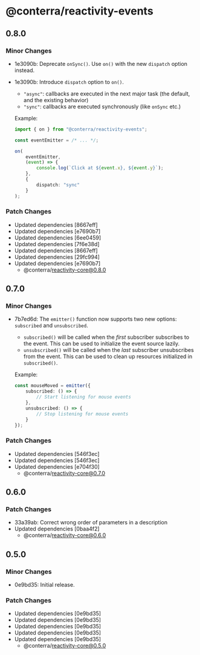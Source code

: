 # @conterra/reactivity-events

## 0.8.0

### Minor Changes

- 1e3090b: Deprecate `onSync()`.
  Use `on()` with the new `dispatch` option instead.
- 1e3090b: Introduce `dispatch` option to `on()`.
    - `"async"`: callbacks are executed in the next major task (the default, and the existing behavior)
    - `"sync"`: callbacks are executed synchronously (like `onSync` etc.)

    Example:

    ```ts
    import { on } from "@conterra/reactivity-events";

    const eventEmitter = /* ... */;

    on(
        eventEmitter,
        (event) => {
            console.log(`Click at ${event.x}, ${event.y}`);
        },
        {
            dispatch: "sync"
        }
    );
    ```

### Patch Changes

- Updated dependencies [8667eff]
- Updated dependencies [e7690b7]
- Updated dependencies [6ee0459]
- Updated dependencies [7f6e38d]
- Updated dependencies [8667eff]
- Updated dependencies [29fc994]
- Updated dependencies [e7690b7]
    - @conterra/reactivity-core@0.8.0

## 0.7.0

### Minor Changes

- 7b7ed6d: The `emitter()` function now supports two new options: `subscribed` and `unsubscribed`.
    - `subscribed()` will be called when the _first_ subscriber subscribes to the event.
      This can be used to initialize the event source lazily.
    - `unsubscribed()` will be called when the _last_ subscriber unsubscribes from the event.
      This can be used to clean up resources initialized in `subscribed()`.

    Example:

    ```ts
    const mouseMoved = emitter({
        subscribed: () => {
            // Start listening for mouse events
        },
        unsubscribed: () => {
            // Stop listening for mouse events
        }
    });
    ```

### Patch Changes

- Updated dependencies [546f3ec]
- Updated dependencies [546f3ec]
- Updated dependencies [e704f30]
    - @conterra/reactivity-core@0.7.0

## 0.6.0

### Patch Changes

- 33a39ab: Correct wrong order of parameters in a description
- Updated dependencies [0baa4f2]
    - @conterra/reactivity-core@0.6.0

## 0.5.0

### Minor Changes

- 0e9bd35: Initial release.

### Patch Changes

- Updated dependencies [0e9bd35]
- Updated dependencies [0e9bd35]
- Updated dependencies [0e9bd35]
- Updated dependencies [0e9bd35]
- Updated dependencies [0e9bd35]
    - @conterra/reactivity-core@0.5.0
